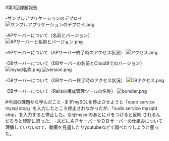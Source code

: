 #第3回課題報告

-サンプルアプリケーションのデプロイ
![サンプルアプリケーションのデプロイ.png](C:\Users\exile\Pictures\Screenshots\サンプルアプリケーションのデプロイ.png)

-APサーバーについて（名前とバージョン）
![APサーバーと名前とバージョン.png](C:\Users\exile\Pictures\Screenshots\APサーバーの名前とver.png)

-APサーバーについて（APサーバー終了時のアクセス状況）
![アクセス.png](C:\Users\exile\Pictures\Screenshots\アクセス.png)

-DBサーバーについて（DBサーバーの名前とCloud9でのバージョン）
![mysql名称.png](C:\Users\exile\Pictures\Screenshots\mysql名称.png)
![version.png](C:\Users\exile\Pictures\Screenshots\version.png)

-DBサーバーについて（DBサーバー終了時のアクセス状況）
![DBアクセス.png](C:\Users\exile\Pictures\Screenshots\DBアクセス.png)

-DBサーバーについて（Railsの構成管理ツールの名称）
![bundler.png](C:\Users\exile\Pictures\Screenshots\bundler.png)

#今回の課題から学んだこと
-まずmySQLを停止させようと「sudo service mysql stop」を入力したところ停止されなかったが、「sudo service mysqld stop」を入力すると停止した。なぜmysqlのあとにｄをつけると反映
されるんだろうと疑問に思った。
-未だにＡＰサーバーやＤＢサーバーの仕組みについて理解していないので、動画を見返したりyoutubeなどで調べたりしようと思った。